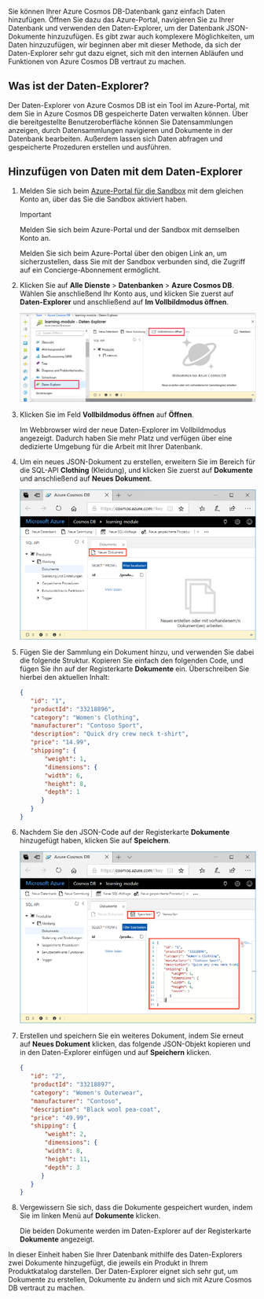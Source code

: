 Sie können Ihrer Azure Cosmos DB-Datenbank ganz einfach Daten hinzufügen. Öffnen Sie dazu das Azure-Portal, navigieren Sie zu Ihrer Datenbank und verwenden den Daten-Explorer, um der Datenbank JSON-Dokumente hinzuzufügen. Es gibt zwar auch komplexere Möglichkeiten, um Daten hinzuzufügen, wir beginnen aber mit dieser Methode, da sich der Daten-Explorer sehr gut dazu eignet, sich mit den internen Abläufen und Funktionen von Azure Cosmos DB vertraut zu machen.

## <a name="what-is-the-data-explorer"></a>Was ist der Daten-Explorer?
Der Daten-Explorer von Azure Cosmos DB ist ein Tool im Azure-Portal, mit dem Sie in Azure Cosmos DB gespeicherte Daten verwalten können. Über die bereitgestellte Benutzeroberfläche können Sie Datensammlungen anzeigen, durch Datensammlungen navigieren und Dokumente in der Datenbank bearbeiten. Außerdem lassen sich Daten abfragen und gespeicherte Prozeduren erstellen und ausführen.

## <a name="add-data-using-the-data-explorer"></a>Hinzufügen von Daten mit dem Daten-Explorer

1. Melden Sie sich beim [Azure-Portal für die Sandbox](https://portal.azure.com/triplecrownlabs.onmicrosoft.com?azure-portal=true) mit dem gleichen Konto an, über das Sie die Sandbox aktiviert haben.

    > [!IMPORTANT]
    > Melden Sie sich beim Azure-Portal und der Sandbox mit demselben Konto an.
    > 
    > Melden Sie sich beim Azure-Portal über den obigen Link an, um sicherzustellen, dass Sie mit der Sandbox verbunden sind, die Zugriff auf ein Concierge-Abonnement ermöglicht.

1. Klicken Sie auf **Alle Dienste** > **Datenbanken** > **Azure Cosmos DB**. Wählen Sie anschließend Ihr Konto aus, und klicken Sie zuerst auf **Daten-Explorer** und anschließend auf **Im Vollbildmodus öffnen**.
 
   ![Erstellen neuer Dokumente im Daten-Explorer im Azure-Portal](../media/3-azure-cosmosdb-data-explorer-full-screen.png)

2. Klicken Sie im Feld **Vollbildmodus öffnen** auf **Öffnen**.

    Im Webbrowser wird der neue Daten-Explorer im Vollbildmodus angezeigt. Dadurch haben Sie mehr Platz und verfügen über eine dedizierte Umgebung für die Arbeit mit Ihrer Datenbank.

3. Um ein neues JSON-Dokument zu erstellen, erweitern Sie im Bereich für die SQL-API **Clothing** (Kleidung), und klicken Sie zuerst auf **Dokumente** und anschließend auf **Neues Dokument**.

   ![Erstellen neuer Dokumente im Daten-Explorer im Azure-Portal](../media/3-azure-cosmosdb-data-explorer-new-document.png)

4. Fügen Sie der Sammlung ein Dokument hinzu, und verwenden Sie dabei die folgende Struktur. Kopieren Sie einfach den folgenden Code, und fügen Sie ihn auf der Registerkarte **Dokumente** ein. Überschreiben Sie hierbei den aktuellen Inhalt:

     ```json
    {
        "id": "1",
        "productId": "33218896",
        "category": "Women's Clothing",
        "manufacturer": "Contoso Sport",
        "description": "Quick dry crew neck t-shirt",
        "price": "14.99",
        "shipping": {
            "weight": 1,
            "dimensions": {
            "width": 6,
            "height": 8,
            "depth": 1
           }
        }
    }
     ```

5. Nachdem Sie den JSON-Code auf der Registerkarte **Dokumente** hinzugefügt haben, klicken Sie auf **Speichern**.

    ![Kopieren Sie JSON-Daten, fügen Sie sie ein, und klicken Sie im Azure-Portal im Daten-Explorer auf „Speichern“.](../media/3-azure-cosmosdb-data-explorer-save-document.png)

6. Erstellen und speichern Sie ein weiteres Dokument, indem Sie erneut auf **Neues Dokument** klicken, das folgende JSON-Objekt kopieren und in den Daten-Explorer einfügen und auf **Speichern** klicken.

     ```json
    {
        "id": "2",
        "productId": "33218897",
        "category": "Women's Outerwear",
        "manufacturer": "Contoso",
        "description": "Black wool pea-coat",
        "price": "49.99",
        "shipping": {
            "weight": 2,
            "dimensions": {
            "width": 8,
            "height": 11,
            "depth": 3
           }
        }
    }
     ```

7. Vergewissern Sie sich, dass die Dokumente gespeichert wurden, indem Sie im linken Menü auf **Dokumente** klicken.

    Die beiden Dokumente werden im Daten-Explorer auf der Registerkarte **Dokumente** angezeigt.

In dieser Einheit haben Sie Ihrer Datenbank mithilfe des Daten-Explorers zwei Dokumente hinzugefügt, die jeweils ein Produkt in Ihrem Produktkatalog darstellen. Der Daten-Explorer eignet sich sehr gut, um Dokumente zu erstellen, Dokumente zu ändern und sich mit Azure Cosmos DB vertraut zu machen.  
